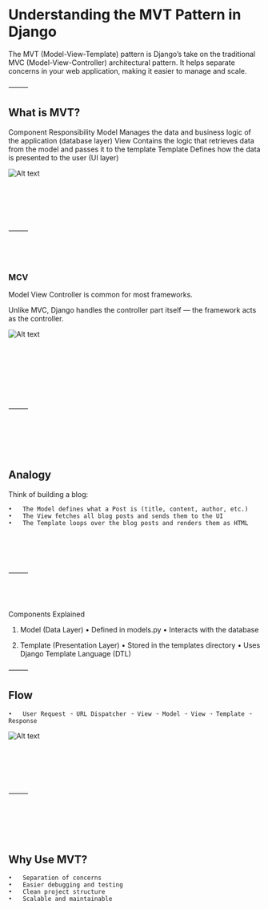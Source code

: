 # Understanding the MVT Pattern in Django

The MVT (Model-View-Template) pattern is Django’s take on the traditional MVC (Model-View-Controller) architectural pattern. It helps separate concerns in your web application, making it easier to manage and scale.

⸻

## What is MVT?

Component   Responsibility
Model   Manages the data and business logic of the application (database layer)
View    Contains the logic that retrieves data from the model and passes it to the template
Template    Defines how the data is presented to the user (UI layer)

![Alt text](https://cdn.educba.com/academy/wp-content/uploads/2019/12/Django-Architecture-2.png)

<br/><br/><br/><br/>

⸻
<br/><br/><br/><br/>

### MCV
Model View Controller is common for most frameworks.

Unlike MVC, Django handles the controller part itself — the framework acts as the controller.

![Alt text](https://miro.medium.com/v2/resize:fit:1180/1*gJqbf68KhZQUZfboS-Eniw.png)

<br/><br/><br/><br/><br/><br/>

⸻

<br/><br/><br/><br/>

## Analogy

Think of building a blog:

    •   The Model defines what a Post is (title, content, author, etc.)
    •   The View fetches all blog posts and sends them to the UI
    •   The Template loops over the blog posts and renders them as HTML

<br/><br/><br/><br/>
⸻
<br/><br/><br/><br/>

Components Explained

1. Model (Data Layer)
    •   Defined in models.py
    •   Interacts with the database

3. Template (Presentation Layer)
    •   Stored in the templates directory
    •   Uses Django Template Language (DTL)

⸻

## Flow

    •   User Request ➝ URL Dispatcher ➝ View ➝ Model ➝ View ➝ Template ➝ Response

![Alt text](https://www.raystec.com/assets/img/rays/pythondjango.png)

<br/><br/><br/><br/>

⸻

<br/><br/><br/><br/>

## Why Use MVT?

    •   Separation of concerns
    •   Easier debugging and testing
    •   Clean project structure
    •   Scalable and maintainable